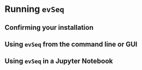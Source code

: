 # Running `evSeq`

## Confirming your installation

## Using `evSeq` from the command line or GUI

## Using `evSeq` in a Jupyter Notebook
